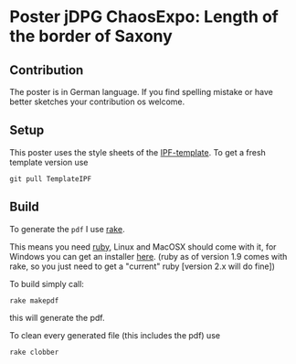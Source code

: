 # Poster jDPG ChaosExpo: Length of the border of Saxony

## Contribution

The poster is in German language. If you find spelling mistake or have better sketches your contribution os welcome.

## Setup 

This poster uses the style sheets of the [IPF-template](https://bitbucket.org/binaerzeicheneimer/ipfbeamerposter).
To get a fresh template version use
```
git pull TemplateIPF
```

## Build

To generate the `pdf` I use [rake](http://rake.rubyforge.org/).

This means you need [ruby](https://www.ruby-lang.org/), Linux and MacOSX should
come with it, for Windows you can get an installer
[here](http://rubyinstaller.org/). (ruby as of version 1.9 comes with rake, so
you just need to get a "current" ruby [version 2.x will do fine])

To build simply call:
```
rake makepdf
```

this will generate the pdf.

To clean every generated file (this includes the pdf) use

```
rake clobber
```